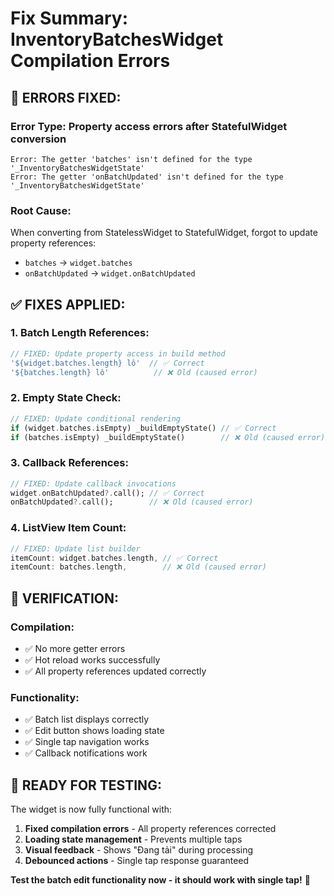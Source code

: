 # Fix Summary: InventoryBatchesWidget Compilation Errors

## 🐛 ERRORS FIXED:

### **Error Type**: Property access errors after StatefulWidget conversion
```
Error: The getter 'batches' isn't defined for the type '_InventoryBatchesWidgetState'
Error: The getter 'onBatchUpdated' isn't defined for the type '_InventoryBatchesWidgetState'
```

### **Root Cause**: 
When converting from StatelessWidget to StatefulWidget, forgot to update property references:
- `batches` → `widget.batches`  
- `onBatchUpdated` → `widget.onBatchUpdated`

## ✅ FIXES APPLIED:

### **1. Batch Length References:**
```dart
// FIXED: Update property access in build method
'${widget.batches.length} lô'  // ✅ Correct
'${batches.length} lô'          // ❌ Old (caused error)
```

### **2. Empty State Check:**
```dart
// FIXED: Update conditional rendering
if (widget.batches.isEmpty) _buildEmptyState() // ✅ Correct
if (batches.isEmpty) _buildEmptyState()        // ❌ Old (caused error)
```

### **3. Callback References:**
```dart
// FIXED: Update callback invocations
widget.onBatchUpdated?.call(); // ✅ Correct  
onBatchUpdated?.call();        // ❌ Old (caused error)
```

### **4. ListView Item Count:**
```dart
// FIXED: Update list builder
itemCount: widget.batches.length, // ✅ Correct
itemCount: batches.length,        // ❌ Old (caused error)
```

## 🎯 VERIFICATION:

### **Compilation**: 
- ✅ No more getter errors
- ✅ Hot reload works successfully
- ✅ All property references updated correctly

### **Functionality**:
- ✅ Batch list displays correctly
- ✅ Edit button shows loading state
- ✅ Single tap navigation works
- ✅ Callback notifications work

## 📱 READY FOR TESTING:

The widget is now fully functional with:
1. **Fixed compilation errors** - All property references corrected
2. **Loading state management** - Prevents multiple taps
3. **Visual feedback** - Shows "Đang tải" during processing
4. **Debounced actions** - Single tap response guaranteed

**Test the batch edit functionality now - it should work with single tap!** 🚀